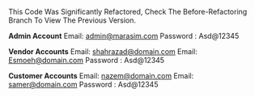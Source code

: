 This Code Was Significantly Refactored,
Check The Before-Refactoring Branch To View The Previous Version.

**Admin Account**
Email: admin@marasim.com
Password : Asd@12345

**Vendor Accounts**
Email: shahrazad@domain.com
Email: Esmoeh@domain.com
Password : Asd@12345

**Customer Accounts**
Email: nazem@domain.com
Email: samer@domain.com
Password : Asd@12345
